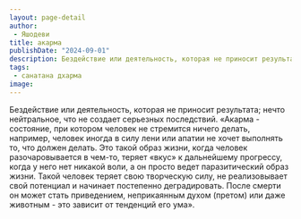 ```yaml
---
layout: page-detail
author:
 - Яшодеви
title: акарма
publishDate: "2024-09-01"
description: Бездействие или деятельность, которая не приносит результата; нечто нейтральное, что не создает серьезных последствий.
tags:
 - санатана дхарма
image: 
---
```


Бездействие или деятельность, которая не приносит результата; нечто нейтральное, что не создает серьезных последствий.
	«Акарма - состояние, при котором человек не стремится ничего делать, например, человек иногда в силу лени или апатии не хочет выполнять то, что должен делать. Это такой образ жизни, когда человек разочаровывается в чем-то, теряет «вкус» к дальнейшему прогрессу, когда у него нет никакой воли, а он просто ведет паразитический образ жизни. Такой человек теряет свою творческую силу, не реализовывает свой потенциал и начинает постепенно деградировать. После смерти он может стать приведением, неприкаянным духом (претом) или даже животным - это зависит от тенденций его ума».

